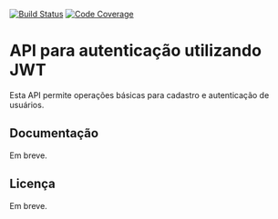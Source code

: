 [![Build Status](https://travis-ci.org/jovanibrasil/auth-api.svg?branch=develop)](https://travis-ci.org/jovanibrasil/auth-api)
[![Code Coverage](https://img.shields.io/codecov/c/github/jovanibrasil/auth-api)](https://codecov.io/github/jovanibrasil/auth-api?branch=develop)

# API para autenticação utilizando JWT

Esta API permite operações básicas para cadastro e autenticação de usuários.

## Documentação

Em breve.

## Licença

Em breve. 




